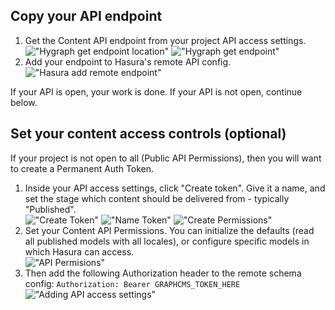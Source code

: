 ## Copy your API endpoint

1. Get the Content API endpoint from your project API access settings.  
   !["Hygraph get endpoint location"](https://graphql-engine-cdn.hasura.io/data-hub/graphcms/gcms-access-token.png)
   !["Hygraph get endpoint"](https://graphql-engine-cdn.hasura.io/data-hub/graphcms/gcms-endpoint.png)
2. Add your endpoint to Hasura's remote API config.  
   !["Hasura add remote endpoint"](https://graphql-engine-cdn.hasura.io/data-hub/graphcms/hasura-add-endpoint.png)

If your API is open, your work is done. If your API is not open, continue below.

## Set your content access controls (optional)

If your project is not open to all (Public API Permissions), then you will want to create a Permanent Auth Token.

1. Inside your API access settings, click "Create token". Give it a name, and set the stage which content should be delivered from - typically "Published".  
   !["Create Token"](https://graphql-engine-cdn.hasura.io/data-hub/graphcms/create-auth-token.png)
   !["Name Token"](https://graphql-engine-cdn.hasura.io/data-hub/graphcms/name-token.png)
   !["Create Permissions"](https://graphql-engine-cdn.hasura.io/data-hub/graphcms/create-permissions.png)
2. Set your Content API Permissions. You can initialize the defaults (read all published models with all locales), or configure specific models in which Hasura can access.  
   !["API Permisions"](https://graphql-engine-cdn.hasura.io/data-hub/graphcms/api-permissions.png)
3. Then add the following Authorization header to the remote schema config:
   `Authorization: Bearer GRAPHCMS_TOKEN_HERE`
   !["Adding API access settings"](https://graphql-engine-cdn.hasura.io/data-hub/graphcms/hasura-header-config.png)
